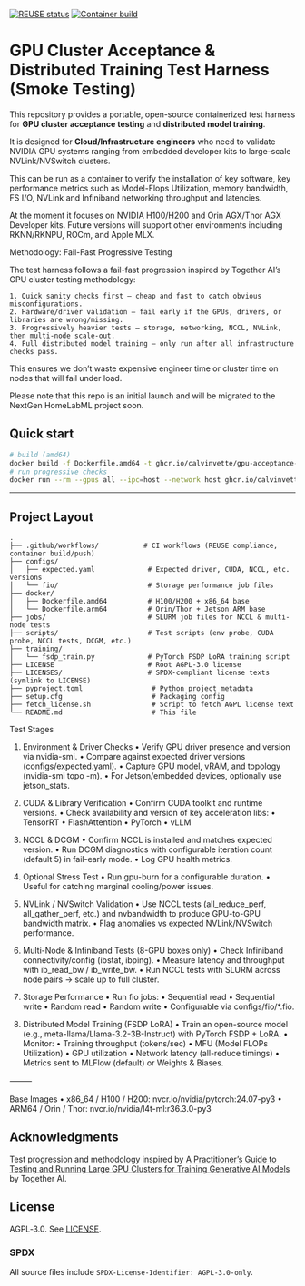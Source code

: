 <!-- SPDX-License-Identifier: AGPL-3.0-only -->
[![REUSE status](../../actions/workflows/reuse.yml/badge.svg)](../../actions/workflows/reuse.yml)
[![Container build](https://github.com/calvinvette/gpu-acceptance-testing/actions/workflows/build-push.yml/badge.svg)](../../actions/workflows/build-push.yml)

# GPU Cluster Acceptance & Distributed Training Test Harness (Smoke Testing)

This repository provides a portable, open-source containerized test harness for **GPU cluster acceptance testing** and **distributed model training**.  

It is designed for **Cloud/Infrastructure engineers** who need to validate NVIDIA GPU systems ranging from embedded developer kits to large-scale NVLink/NVSwitch clusters.

This can be run as a container to verify the installation of key software, key performance metrics
such as Model-Flops Utilization, memory bandwidth, FS I/O, NVLink and Infiniband networking throughput and latencies.

At the moment it focuses on NVIDIA H100/H200 and Orin AGX/Thor AGX Developer kits. Future versions
will support other environments including RKNN/RKNPU, ROCm, and Apple MLX.

Methodology: Fail-Fast Progressive Testing

The test harness follows a fail-fast progression inspired by Together AI’s GPU cluster testing methodology:

	1. Quick sanity checks first — cheap and fast to catch obvious misconfigurations.
	2. Hardware/driver validation — fail early if the GPUs, drivers, or libraries are wrong/missing.
	3. Progressively heavier tests — storage, networking, NCCL, NVLink, then multi-node scale-out.
	4. Full distributed model training — only run after all infrastructure checks pass.

This ensures we don’t waste expensive engineer time or cluster time on nodes that will fail under load.

Please note that this repo is an initial launch and will be migrated to the NextGen HomeLabML project soon.

## Quick start
```bash
# build (amd64)
docker build -f Dockerfile.amd64 -t ghcr.io/calvinvette/gpu-acceptance-testing:amd64-local .
# run progressive checks
docker run --rm --gpus all --ipc=host --network host ghcr.io/calvinvette/gpu-acceptance-testing:amd64-local   bash -lc 'set -e; ./scripts/00_env_probe.sh && python3 scripts/01_cuda_probe.py &&             ./scripts/02_nccl_probe.sh && ./scripts/03_dcgm_diag.sh &&             ./scripts/04_nvlink_matrix.sh && ./scripts/07_fio.sh'
```


---

## Project Layout

```text
.
├── .github/workflows/           # CI workflows (REUSE compliance, container build/push)
├── configs/
│   ├── expected.yaml             # Expected driver, CUDA, NCCL, etc. versions
│   └── fio/                      # Storage performance job files
├── docker/
│   ├── Dockerfile.amd64          # H100/H200 + x86_64 base
│   └── Dockerfile.arm64          # Orin/Thor + Jetson ARM base
├── jobs/                         # SLURM job files for NCCL & multi-node tests
├── scripts/                      # Test scripts (env probe, CUDA probe, NCCL tests, DCGM, etc.)
├── training/
│   └── fsdp_train.py             # PyTorch FSDP LoRA training script
├── LICENSE                       # Root AGPL-3.0 license
├── LICENSES/                     # SPDX-compliant license texts (symlink to LICENSE)
├── pyproject.toml                 # Python project metadata
├── setup.cfg                      # Packaging config
├── fetch_license.sh               # Script to fetch AGPL license text
└── README.md                      # This file
```


Test Stages

1. Environment & Driver Checks
	•	Verify GPU driver presence and version via nvidia-smi.
	•	Compare against expected driver versions (configs/expected.yaml).
	•	Capture GPU model, vRAM, and topology (nvidia-smi topo -m).
	•	For Jetson/embedded devices, optionally use jetson_stats.

2. CUDA & Library Verification
	•	Confirm CUDA toolkit and runtime versions.
	•	Check availability and version of key acceleration libs:
	•	TensorRT
	•	FlashAttention
	•	PyTorch
	•	vLLM

3. NCCL & DCGM
	•	Confirm NCCL is installed and matches expected version.
	•	Run DCGM diagnostics with configurable iteration count (default 5) in fail-early mode.
	•	Log GPU health metrics.

4. Optional Stress Test
	•	Run gpu-burn for a configurable duration.
	•	Useful for catching marginal cooling/power issues.

5. NVLink / NVSwitch Validation
	•	Use NCCL tests (all_reduce_perf, all_gather_perf, etc.) and nvbandwidth to produce GPU-to-GPU bandwidth matrix.
	•	Flag anomalies vs expected NVLink/NVSwitch performance.

6. Multi-Node & Infiniband Tests (8-GPU boxes only)
	•	Check Infiniband connectivity/config (ibstat, ibping).
	•	Measure latency and throughput with ib_read_bw / ib_write_bw.
	•	Run NCCL tests with SLURM across node pairs → scale up to full cluster.

7. Storage Performance
	•	Run fio jobs:
	•	Sequential read
	•	Sequential write
	•	Random read
	•	Random write
	•	Configurable via configs/fio/*.fio.

8. Distributed Model Training (FSDP LoRA)
	•	Train an open-source model (e.g., meta-llama/Llama-3.2-3B-Instruct) with PyTorch FSDP + LoRA.
	•	Monitor:
	•	Training throughput (tokens/sec)
	•	MFU (Model FLOPs Utilization)
	•	GPU utilization
	•	Network latency (all-reduce timings)
	•	Metrics sent to MLFlow (default) or Weights & Biases.

⸻

Base Images
	•	x86_64 / H100 / H200: nvcr.io/nvidia/pytorch:24.07-py3
	•	ARM64 / Orin / Thor: nvcr.io/nvidia/l4t-ml:r36.3.0-py3



## Acknowledgments
Test progression and methodology inspired by
[A Practitioner’s Guide to Testing and Running Large GPU Clusters for Training Generative AI Models](https://www.together.ai/blog/a-practitioners-guide-to-testing-and-running-large-gpu-clusters-for-training-generative-ai-models) by Together AI.

## License
AGPL‑3.0. See [LICENSE](./LICENSE).

### SPDX
All source files include `SPDX-License-Identifier: AGPL-3.0-only`.
